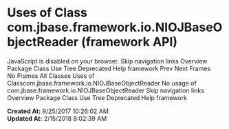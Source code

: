 # Uses of Class com.jbase.framework.io.NIOJBaseObjectReader (framework   API)

JavaScript is disabled on your browser. Skip navigation links Overview Package Class Use Tree Deprecated Help framework Prev Next Frames No Frames All Classes Uses of Classcom.jbase.framework.io.NIOJBaseObjectReader No usage of com.jbase.framework.io.NIOJBaseObjectReader Skip navigation links Overview Package Class Use Tree Deprecated Help framework  

**Created At:** 9/25/2017 10:26:02 AM  
**Updated At:** 2/15/2018 8:02:39 AM  

